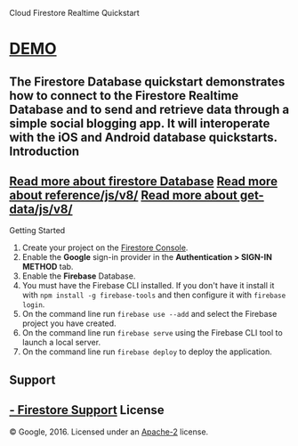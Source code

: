 Cloud Firestore Realtime Quickstart

[DEMO](https://solutions-dashbord.web.app/#)
=============================
The Firestore Database quickstart demonstrates how to connect to the Firestore Realtime Database and
to send and retrieve data through a simple social blogging app. It will interoperate with the iOS and
Android database quickstarts.
Introduction
------------
[Read more about firestore Database](https://firebase.google.com/docs/firestore/quickstart)
[Read more about reference/js/v8/](https://firebase.google.com/docs/reference/js/v8/firebase.firestore.Firestore)
[Read more about get-data/js/v8/](https://firebase.google.com/docs/firestore/query-data/get-data)
---------------
Getting Started

 1. Create your project on the [Firestore Console](https://console.firebase.google.com).
 1. Enable the **Google** sign-in provider in the **Authentication > SIGN-IN METHOD** tab.
 1. Enable the **Firebase** Database.
 1. You must have the Firebase CLI installed. If you don't have it install it with `npm install -g firebase-tools` and then configure it with `firebase login`.
 1. On the command line run `firebase use --add` and select the Firebase project you have created.
 1. On the command line run `firebase serve` using the Firebase CLI tool to launch a local server.
 1. On the command line run `firebase deploy` to deploy the application.

Support
-------
[- Firestore Support](https://mesharis.github.io)
License
-------
© Google, 2016. Licensed under an [Apache-2](../LICENSE) license.
